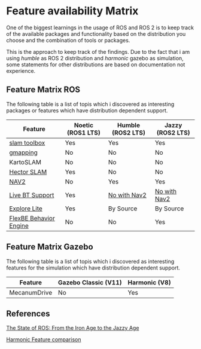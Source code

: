 # Feature availability Matrix

One of the biggest learnings in the usage of ROS and ROS 2 is to keep track of the available packages and functionality based on the distribution you choose and the combination of tools or packages. 

This is the approach to keep track of the findings. Due to the fact that i am using *humble* as ROS 2 distribution and *harmonic* gazebo as simulation, some statements for other distributions are based on documentation not experience. 

## Feature Matrix ROS

The following table is a list of topis which i discovered as interesting packages or features which have  distribution dependent support.

| Feature | Noetic (ROS1 LTS) | Humble (ROS2 LTS) | Jazzy (ROS2 LTS) |
|---------|-------------------|-------------------|------------------|
| [slam toolbox](https://github.com/SteveMacenski/slam_toolbox) | Yes | Yes | Yes |
| [gmapping](https://github.com/ros-perception/slam_gmapping?tab=readme-ov-file) | No | No | No |
| KartoSLAM | No | No | No |
| [Hector SLAM](https://wiki.ros.org/hector_slam) | Yes | No | No | 
| [NAV2](https://docs.nav2.org/index.html)    | No | Yes | Yes |
| [Live BT Support](https://docs.nav2.org/tutorials/docs/using_groot.html) | Yes | [No with Nav2](https://docs.nav2.org/migration/Galactic.html#dropping-support-for-live-groot-monitoring-of-nav2) | [No with Nav2](https://docs.nav2.org/migration/Galactic.html#dropping-support-for-live-groot-monitoring-of-nav2) |
| [Explore Lite](https://wiki.ros.org/explore_lite) | Yes | By Source | By Source |
| [FlexBE Behavior Engine](https://github.com/FlexBE/flexbe_behavior_engine) | No | No | Yes |

## Feature Matrix Gazebo

The following table is a list of topis which i discovered as interesting features for the simulation which have  distribution dependent support.

| Feature | Gazebo Classic (V11) | Harmonic (V8) | 
|---------|-------------------|-------------------|
| MecanumDrive | No | Yes |

## References

<!-- RosCon Presentation about the overall status of ROS1 and ROS 2 in 2023 -->

[The State of ROS: From the Iron Age to the Jazzy Age](https://roscon.ros.org/2023/talks/The_State_of_ROS_From_the_Iron_Age_to_the_Jazzy_Age.pdf)

[Harmonic Feature comparison](https://gazebosim.org/docs/harmonic/comparison)